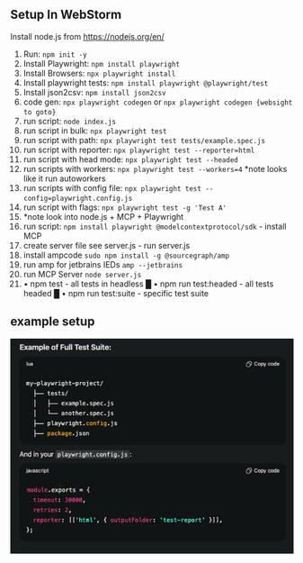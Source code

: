 ## Setup In WebStorm
Install node.js from https://nodejs.org/en/
1. Run: `npm init -y`
2. Install Playwright: `npm install playwright`
3. Install Browsers: `npx playwright install`
4. Install playwright tests: `npm install playwright @playwright/test`
5. Install json2csv: `npm install json2csv`
5. code gen: `npx playwright codegen` or `npx playwright codegen {websight to goto}`
6. run script: `node index.js`
7. run script in bulk: `npx playwright test`
8. run script with path: `npx playwright test tests/example.spec.js`
9. run script with reporter: `npx playwright test --reporter=html`
10. run script with head mode: `npx playwright test --headed`
11. run scripts with workers: `npx playwright test --workers=4` *note looks like it run autoworkers
12. run scripts with config file: `npx playwright test --config=playwright.config.js`
13. run script with flags: `npx playwright test -g 'Test A'`
14. *note look into node.js + MCP + Playwright
15. run script: `npm install playwright @modelcontextprotocol/sdk` - install MCP
16. create server file see server.js - run server.js 
17. install ampcode `sudo npm install -g @sourcegraph/amp`
18. run amp for jetbrains IEDs `amp --jetbrains`
19. run MCP Server `node server.js`
20.  • npm test - all tests in headless                                                                                                                                                                                                                              █
     • npm run test:headed - all tests headed                                                                                                                                                                                                                        █
     • npm run test:suite - specific test suite


## example setup 
![img.png](img.png)